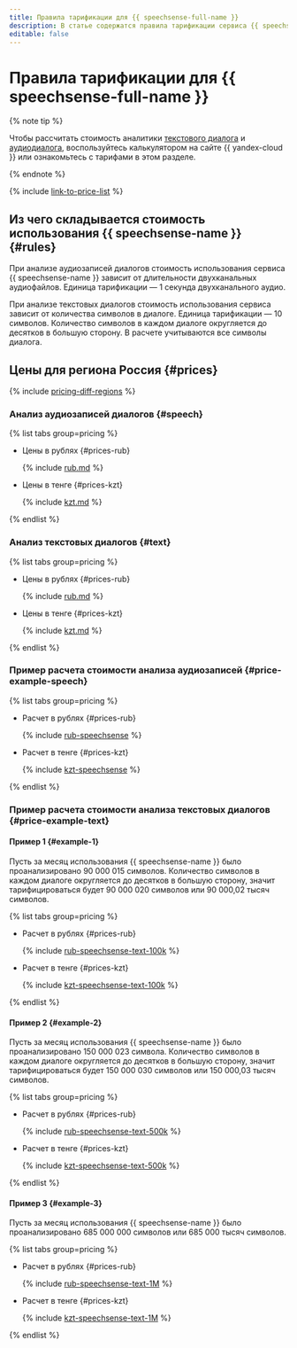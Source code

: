 ```yaml
---
title: Правила тарификации для {{ speechsense-full-name }}
description: В статье содержатся правила тарификации сервиса {{ speechsense-name }}.
editable: false
---
```


# Правила тарификации для {{ speechsense-full-name }}



{% note tip %}


Чтобы рассчитать стоимость аналитики [текстового диалога](https://yandex.cloud/ru/prices?state=719a3e32f3dd#calculator) и [аудиодиалога](https://yandex.cloud/ru/prices?state=82a33349cfc5#calculator), воспользуйтесь калькулятором на сайте {{ yandex-cloud }} или ознакомьтесь с тарифами в этом разделе.




{% endnote %}

{% include [link-to-price-list](../_includes/pricing/link-to-price-list.md) %}

## Из чего складывается стоимость использования {{ speechsense-name }} {#rules}

При анализе аудиозаписей диалогов стоимость использования сервиса {{ speechsense-name }} зависит от длительности двухканальных аудиофайлов. Единица тарификации — 1 секунда двухканального аудио.

При анализе текстовых диалогов стоимость использования сервиса зависит от количества символов в диалоге. Единица тарификации — 10 символов. Количество символов в каждом диалоге округляется до десятков в большую сторону. В расчете учитываются все символы диалога. 

## Цены для региона Россия {#prices}


{% include [pricing-diff-regions](../_includes/pricing-diff-regions.md) %}

### Анализ аудиозаписей диалогов {#speech}


{% list tabs group=pricing %}

- Цены в рублях {#prices-rub}

  {% include [rub.md](../_pricing/speechsense/rub-speechsense.md) %}

- Цены в тенге {#prices-kzt}

  {% include [kzt.md](../_pricing/speechsense/kzt-speechsense.md) %}

{% endlist %}



### Анализ текстовых диалогов {#text}


{% list tabs group=pricing %}

- Цены в рублях {#prices-rub}

  {% include [rub.md](../_pricing/speechsense/rub-text-dialogs.md) %}

- Цены в тенге {#prices-kzt}

  {% include [kzt.md](../_pricing/speechsense/kzt-text-dialogs.md) %}

{% endlist %}



### Пример расчета стоимости анализа аудиозаписей {#price-example-speech}


{% list tabs group=pricing %}

- Расчет в рублях {#prices-rub}

  {% include [rub-speechsense](../_pricing_examples/speechsense/rub-speechsense.md) %}

- Расчет в тенге {#prices-kzt}

  {% include [kzt-speechsense](../_pricing_examples/speechsense/kzt-speechsense.md) %}

{% endlist %}



### Пример расчета стоимости анализа текстовых диалогов {#price-example-text}

#### Пример 1 {#example-1}

Пусть за месяц использования {{ speechsense-name }} было проанализировано 90 000 015 символов. Количество символов в каждом диалоге округляется до десятков в большую сторону, значит тарифицироваться будет 90 000 020 символов или 90 000,02 тысяч символов.


{% list tabs group=pricing %}

- Расчет в рублях {#prices-rub}

  {% include [rub-speechsense-text-100k](../_pricing_examples/speechsense/rub-speechsense-text-100k.md) %}

- Расчет в тенге {#prices-kzt}

  {% include [kzt-speechsense-text-100k](../_pricing_examples/speechsense/kzt-speechsense-text-100k.md) %}

{% endlist %}



#### Пример 2 {#example-2}

Пусть за месяц использования {{ speechsense-name }} было проанализировано 150 000 023 символа. Количество символов в каждом диалоге округляется до десятков в большую сторону, значит тарифицироваться будет 150 000 030 символов или 150 000,03 тысяч символов.


{% list tabs group=pricing %}

- Расчет в рублях {#prices-rub}

  {% include [rub-speechsense-text-500k](../_pricing_examples/speechsense/rub-speechsense-text-500k.md) %}

- Расчет в тенге {#prices-kzt}

  {% include [kzt-speechsense-text-500k](../_pricing_examples/speechsense/kzt-speechsense-text-500k.md) %}

{% endlist %}



#### Пример 3 {#example-3}

Пусть за месяц использования {{ speechsense-name }} было проанализировано 685 000 000 символов или 685 000 тысяч символов.


{% list tabs group=pricing %}

- Расчет в рублях {#prices-rub}

  {% include [rub-speechsense-text-1M](../_pricing_examples/speechsense/rub-speechsense-text-1M.md) %}

- Расчет в тенге {#prices-kzt}

  {% include [kzt-speechsense-text-1M](../_pricing_examples/speechsense/kzt-speechsense-text-1M.md) %}

{% endlist %}



